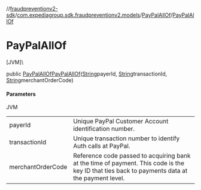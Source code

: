 //[fraudpreventionv2-sdk](../../../index.md)/[com.expediagroup.sdk.fraudpreventionv2.models](../index.md)/[PayPalAllOf](index.md)/[PayPalAllOf](-pay-pal-all-of.md)

# PayPalAllOf

[JVM]\

public [PayPalAllOf](index.md)[PayPalAllOf](-pay-pal-all-of.md)([String](https://docs.oracle.com/javase/8/docs/api/java/lang/String.html)payerId, [String](https://docs.oracle.com/javase/8/docs/api/java/lang/String.html)transactionId, [String](https://docs.oracle.com/javase/8/docs/api/java/lang/String.html)merchantOrderCode)

#### Parameters

JVM

| | |
|---|---|
| payerId | Unique PayPal Customer Account identification number. |
| transactionId | Unique transaction number to identify Auth calls at PayPal. |
| merchantOrderCode | Reference code passed to acquiring bank at the time of payment. This code is the key ID that ties back to payments data at the payment level. |
